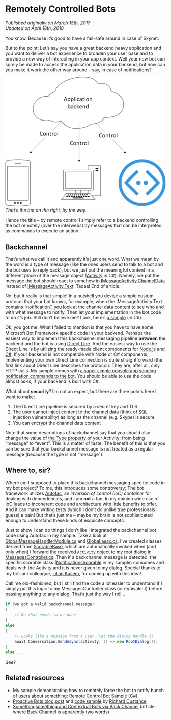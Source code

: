 # Remotely Controlled Bots #

*Published originally on March 15th, 2017*<br />
*Updated on April 18th, 2018*

You know. Because it’s good to have a fail-safe around in case of Skynet.

But to the point: Let’s say you have a great backend heavy application and you want to deliver a bot
experience to broaden your user base and to provide a new way of interacting in your app context.
Well your new bot can surely be made to access the application data in your backend, but how can you
make it work the other way around – say, in case of notifications?

![An image with three arrows pointing at things.](/content/images/BackendControlledAppModel.png)<br />
*That’s the bot on the right, by the way.*

Hence the title – by remote control I simply refer to a backend controlling the bot remotely (over
the interwebs) by messages that can be interpreted as commands to execute an action.

## Backchannel ##

That’s what we call it and apparently it’s just one word. What we mean by the word is a type of
message (like the ones users send to talk to a bot and the bot uses to reply back), but we just put
the meaningful content in a different place of the message object
([Activity](https://docs.microsoft.com/en-us/dotnet/api/microsoft.bot.connector.activity?view=botconnector-3.12.2.4) in C#).
Namely, we put the message the bot should react to somehow in
[IMessageActivity.ChannelData](https://docs.botframework.com/en-us/csharp/builder/sdkreference/d1/de8/interface_microsoft_1_1_bot_1_1_connector_1_1_i_message_activity.html)
instead of [IMessageActivity.Text](https://docs.botframework.com/en-us/csharp/builder/sdkreference/d1/de8/interface_microsoft_1_1_bot_1_1_connector_1_1_i_message_activity.html).
Tadaa! End of article.

No, but it really is that simple! In a nutshell you devise a simple custom protocol that your bot
knows, for example, when the IMessageActivity.Text contains “notification”, you look at the channel
data content to see who and with what message to notify. Then let your implementation in the bot
code to do it’s job. Still don’t believe me? Look, here’s [a sample](https://github.com/tompaana/remote-control-bot-sample) (in C#).

Ok, you got me. What I failed to mention is that you have to have some Microsoft Bot Framework
specific code in your backend. Perhaps the easiest way to implement this backchannel messaging
pipeline **between** the backend and the bot is using
[Direct Line](https://docs.botframework.com/en-us/restapi/directline3/).
And the easiest way to use the Direct Line is by utilizing the ready-made client components for
[Node.js](https://www.npmjs.com/package/directline-api) and
[C#](https://www.nuget.org/packages/Microsoft.Bot.Connector.DirectLine). If your backend is not
compatible with Node or C# components, implementing your own Direct Line connection is quite
straightforward (the first link about Direct Line describes the protocol). They are, after all, only
HTTP calls. My sample comes with
[a super simple console app sending notification commands to the bot](https://github.com/tompaana/remote-control-bot-sample/tree/master/RemoteControlBotControllerSample).
You should be able to use the code almost as-is, if your backend is built with C#.

What about **security**? I’m not an expert, but there are three points here I want to make:

1. The Direct Line pipeline is secured by a secret key and TLS
2. The user cannot inject content to the channel data (think of SQL injection vulnerability) as long
   as the channel (e.g. Skype) is secure
3. You can encrypt the channel data content

Note that some descriptions of backchannel say that you should also change the value of
[the Type property](https://docs.botframework.com/en-us/csharp/builder/sdkreference/dc/d2f/class_microsoft_1_1_bot_1_1_connector_1_1_activity.html)
of your Activity; from being “message” to “event”. This is a matter of taste. The benefit of this is
that you can be sure that your backchannel message is not treated as a regular message (because the
type is not “message”).

## Where to, sir? ##

Where am I supposed to place this backchannel messaging specific code in my bot project? To me, this
introduces some controversy; The bot framework utilizes [Autofac](https://autofac.org/), an
*inversion of control (IoC) container* for dealing with dependencies, and I am **not** a fan. In my
opinion wide use of IoC leads to incoherent code and architecture with little benefits to offer. And
it can make writing tests (which I don’t do unlike true professionals I guess) a pain! But that’s
just me – maybe my brain is not sophisticated enough to understand these kinds of exquicite
concepts.

Just to show I can do things I don’t like I integrated the backchannel bot code using Autofac in my
sample. Take a look at
[GlobalMessageHandlerModule.cs](https://github.com/tompaana/remote-control-bot-sample/blob/master/RemoteControlBotSample/GlobalMessageHandlerModule.cs)
and [Global.asax.cs](https://github.com/tompaana/remote-control-bot-sample/blob/master/RemoteControlBotSample/Global.asax.cs).
I’ve created classes derived from [ScorableBase](https://docs.botframework.com/en-us/csharp/builder/sdkreference/de/d7b/class_microsoft_1_1_bot_1_1_builder_1_1_scorables_1_1_internals_1_1_scorable_base.html),
which are automatically invoked when (and only when) I forward the received `Activity` object to my
root dialog in
[MessagesController.cs](https://github.com/tompaana/remote-control-bot-sample/blob/master/RemoteControlBotSample/Controllers/MessagesController.cs).
Then if a backchannel message is detected, the specific scorable class
([NotificationsScorable](https://github.com/tompaana/remote-control-bot-sample/blob/master/RemoteControlBotSample/Notifications/NotificationsScorable.cs)
in my sample) consumes and deals with the Activity and it is never given to my dialog. Special
thanks to my brilliant colleague, [Lilian Kasem](http://liliankasem.com/), for coming up with this
idea!

Call me old-fashioned, but I still find the code a lot easier to understand if I simply put this
logic to my MessagesController class (or equivalent) before passing anything to any dialog. That’s
just the way I roll…

```cs
if (we got a valid backchannel message)
{
    // Do what needs to be done
}
else
{
    // Looks like a message from a user, let the dialog handle it
    await Conversation.SendAsync(activity, () => new RootDialog());
}
else ...
```

See?

## Related resources ##

* My sample demonstrating how to remotely force the bot to notify bunch of users about something:
  [Remote Control Bot Sample](https://github.com/tompaana/remote-control-bot-sample) (C#)
* [Proactive Bots blog post](http://blog.codemoggy.com/index.php/2017/04/26/using-the-microsoft-bot-framework-and-azure-to-create-a-proactive-bot/)
  and [code sample](https://github.com/CodeMoggy/ProactiveBotMessaging) by
  [Richard Custance](https://github.com/CodeMoggy)
* [Somethingsomething and Contextual Bots via Back Channel](https://blogs.msdn.microsoft.com/richard_dizeregas_blog/2017/02/15/sharepoint-framework-and-contextual-bots-via-back-channel/)
  (article where Back Channel is apparently two words)
